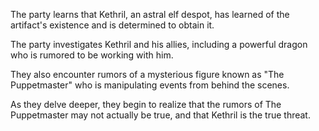 The party learns that Kethril, an astral elf despot, has learned of the artifact's existence and is determined to obtain it.

The party investigates Kethril and his allies, including a powerful dragon who is rumored to be working with him.

They also encounter rumors of a mysterious figure known as "The Puppetmaster" who is manipulating events from behind the scenes.

As they delve deeper, they begin to realize that the rumors of The Puppetmaster may not actually be true, and that Kethril is the true threat.